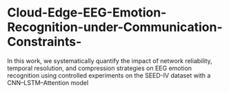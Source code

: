 # Cloud-Edge-EEG-Emotion-Recognition-under-Communication-Constraints-
In this work, we systematically quantify
the impact of network reliability, temporal resolution, and
compression strategies on EEG emotion recognition using
controlled experiments on the SEED-IV dataset with a
CNN–LSTM–Attention model
